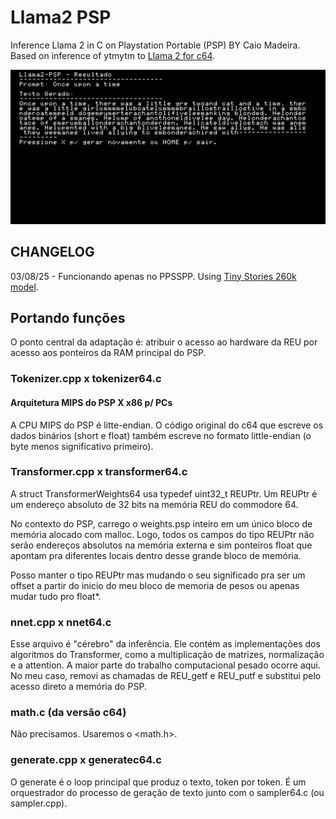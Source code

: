 # Llama2 PSP
Inference Llama 2 in C on Playstation Portable (PSP) BY Caio Madeira.  
Based on inference of ytmytm to [Llama 2 for c64](https://github.com/ytmytm/llama2.c64).

![Running on PPSSPP](assets/1.png)

## CHANGELOG

03/08/25 - Funcionando apenas no PPSSPP. Using [Tiny Stories 260k model](https://huggingface.co/karpathy/tinyllamas/tree/main/stories260K). 

## Portando funções
O ponto central da adaptação é: atribuir o acesso ao hardware da REU por acesso aos ponteiros da RAM principal do PSP.

### Tokenizer.cpp x tokenizer64.c
#### Arquitetura MIPS do PSP X x86 p/ PCs
A CPU MIPS do PSP é litte-endian. O código original do c64
que escreve os dados binários (short e float) também escreve
no formato little-endian (o byte menos significativo primeiro).

### Transformer.cpp x transformer64.c
A struct TransformerWeights64 usa typedef uint32_t REUPtr.
Um REUPtr é um endereço absoluto de 32 bits na memória REU do
commodore 64.   

No contexto do PSP, carrego o weights.psp inteiro em um único
bloco de memória alocado com malloc. Logo, todos os campos
do tipo REUPtr não serão endereços absolutos na memória
externa e sim ponteiros float que apontam pra diferentes
locais dentro desse grande bloco de memória.

Posso manter o tipo REUPtr mas mudando o seu significado pra ser um offset a partir do inicio do meu bloco de memoria de pesos ou apenas mudar tudo pro float*.

### nnet.cpp x nnet64.c
Esse arquivo é "cérebro" da inferência. Ele contém as implementações dos algoritmos do Transformer, como a multiplicação de matrizes, normalização e a attention. A maior parte do trabalho computacional pesado ocorre aqui.
No meu caso, removi as chamadas de REU_getf e REU_putf e substitui pelo acesso
direto a memória do PSP.

### math.c (da versão c64)
Não precisamos. Usaremos o <math.h>.

### generate.cpp x generatec64.c
O generate é o loop principal que produz o texto, token por token.
É um orquestrador do processo de geração de texto junto com o sampler64.c (ou sampler.cpp).

